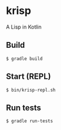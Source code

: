 # krisp

A Lisp in Kotlin

## Build

    $ gradle build

## Start (REPL)

    $ bin/krisp-repl.sh

## Run tests

    $ gradle run-tests